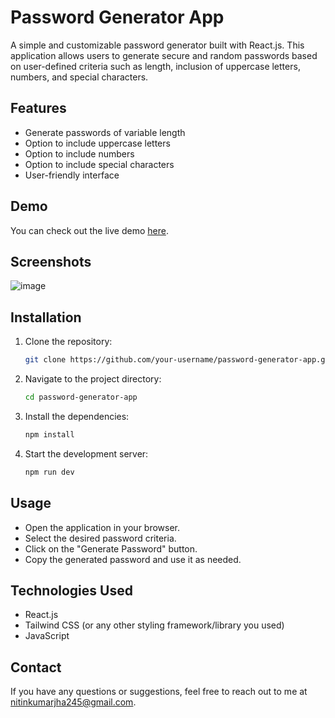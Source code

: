 # Password Generator App

A simple and customizable password generator built with React.js. This application allows users to generate secure and random passwords based on user-defined criteria such as length, inclusion of uppercase letters, numbers, and special characters.

## Features

- Generate passwords of variable length
- Option to include uppercase letters
- Option to include numbers
- Option to include special characters
- User-friendly interface

## Demo

You can check out the live demo [here](https://quick-password.vercel.app/).

## Screenshots

![image](https://github.com/user-attachments/assets/e766bba9-3ae2-4e16-92e3-279995c43478)


## Installation

1. Clone the repository:
   ```bash
   git clone https://github.com/your-username/password-generator-app.git

2. Navigate to the project directory:
   ```bash
   cd password-generator-app

3. Install the dependencies:
   ```bash
   npm install

4. Start the development server:
   ```bash
   npm run dev

## Usage
- Open the application in your browser.
- Select the desired password criteria.
- Click on the "Generate Password" button.
- Copy the generated password and use it as needed.

## Technologies Used
- React.js
- Tailwind CSS (or any other styling framework/library you used)
- JavaScript

## Contact
If you have any questions or suggestions, feel free to reach out to me at nitinkumarjha245@gmail.com.
